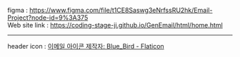figma : https://www.figma.com/file/t1CE8Saswg3eNrfssRU2hk/Email-Project?node-id=9%3A375   
Web site link : https://coding-stage-ji.github.io/GenEmail/html/home.html


---
header icon : <a href="https://www.flaticon.com/kr/free-icons/" title="이메일 아이콘">이메일 아이콘  제작자: Blue_Bird - Flaticon</a>
